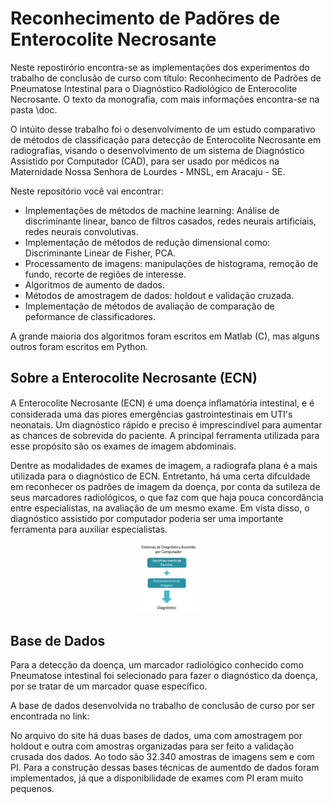 # Reconhecimento de Padõres de Enterocolite Necrosante

Neste repostirório encontra-se as implementações dos experimentos do trabalho de conclusão de curso com título: Reconhecimento de Padrões de Pneumatose Intestinal para o Diagnóstico Radiológico de Enterocolite Necrosante. O texto da monografia, com mais informações encontra-se na pasta \doc. 

O intúito desse trabalho foi o desenvolvimento de um estudo comparativo de métodos de classificação para detecção de Enterocolite Necrosante em radiografias, visando o desenvolvimento de um sistema de Diagnóstico Assistido por Computador (CAD), para ser usado por médicos na Maternidade Nossa Senhora de Lourdes - MNSL, em Aracaju - SE.

Neste repositório você vai encontrar:

  - Implementações de métodos de machine learning: Análise de discriminante linear, banco de filtros casados, redes neurais artificiais, redes neurais convolutivas.
  - Implementação de métodos de redução dimensional como: Discriminante Linear de Fisher, PCA.
  - Processamento de imagens: manipulações de histograma, remoção de fundo, recorte de regiões de interesse.
  - Algoritmos de aumento de dados.
  - Métodos de amostragem de dados: holdout e validação cruzada.
  - Implementação de métodos de avaliação de comparação de peformance de classificadores.

A grande maioria dos algoritmos foram escritos em Matlab (C), mas alguns outros foram escritos em Python.
 
## Sobre a Enterocolite Necrosante (ECN)
A Enterocolite Necrosante (ECN) é uma doença inﬂamatória intestinal, e é considerada uma das piores emergências gastrointestinais em UTI's neonatais. Um diagnóstico rápido e preciso é imprescindível para aumentar as chances de sobrevida do paciente. A principal ferramenta utilizada para esse propósito são os exames de imagem abdominais.

Dentre as modalidades de exames de imagem, a radiografa plana é a mais utilizada para o diagnóstico de ECN. Entretanto, há uma certa difculdade em reconhecer os  padrões de imagem da doença, por conta da sutileza de seus marcadores radiológicos, o que faz com que haja pouca concordância entre especialistas, na avaliação de um mesmo exame. Em vista disso, o diagnóstico assistido por computador poderia ser uma importante ferramenta para auxiliar especialistas.

<p align="center">
  <img src="https://github.com/micaelleos/TCC_ECN_detection/blob/main/res/cad.png" width="100" title="hover text">
</p>

## Base de Dados
Para a detecção da doença, um marcador radiológico conhecido como Pneumatose intestinal foi selecionado para fazer o diagnóstico da doença, por se tratar de um marcador quase específico. 

A base de dados desenvolvida no trabalho de conclusão de curso por ser encontrada no link: 

No arquivo do site há duas bases de dados, uma com amostragem por holdout e outra com amostras organizadas para ser feito a validação crusada dos dados. Ao todo são 32.340 amostras de imagens sem e com PI. Para a construção dessas bases técnicas de aumentdo de dados foram implementados, já que a disponibilidade de exames com PI eram muito pequenos.
